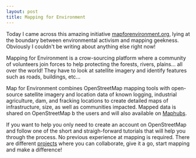 ```yaml
---
layout: post
title: Mapping for Environment
---
```

Today I came across this amazing initiative [mapforenvironment.org](https://mapforenvironment.org/), lying at the boundary between environmental activism and mapping geekness. Obviously I couldn't be writing about anything else right now!

Mapping for Environment is a crow-sourcing platform where a community of volunteers join forces to help protecting the forests, rivers, plains... all over the world! They have to look at satellite imagery and identify features such as roads, buildings, etc...

Map for Environment combines OpenStreetMap mapping tools with open-source satellite imagery and location data of known logging, industrial agriculture, dam, and fracking locations to create detailed maps of infrastructure, size, as well as communities impacted. Mapped data is shared on OpenStreetMap b the users and will also  available on [Maphubs](http://maphubs.com).

If you want to help you only need to create an account on OpenStreetMap and follow one of the short and straigh-forward tutorials that will help you through the process. No previous experience at mapping is required. There are different [projects](https://tasks.mapforenvironment.org/) where you can collaborate, give it a go, start mapping and make a difference!
